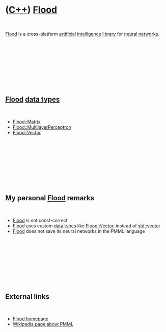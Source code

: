 



 

 

 

 

 

([C++](Cpp.htm)) [Flood](CppFlood.htm)
======================================

 

[Flood](CppFlood.htm) is a cross-platform [artificial
intelligence](CppArtificialIntelligence.htm) [library](CppLibrary.htm)
for [neural networks](CppNeuralNet.htm).

 

 

 

 

 

[Flood](CppFlood.htm) [data types](CppDataType.htm)
---------------------------------------------------

 

-   [Flood::Matrix](CppFloodMatrix.htm)
-   [Flood::MultilayerPerceptron](CppFloodMultilayerPerceptron.htm)
-   [Flood::Vector](CppFloodVector.htm)

 

 

 

 

 

My personal [Flood](CppFlood.htm) remarks
-----------------------------------------

 

-   [Flood](CppFlood.htm) is not const-correct
-   [Flood](CppFlood.htm) uses custom [data types](CppDataType.htm) like
    [Flood::Vector](CppFloodVector.htm), instead of
    [std::vector](CppVector.htm)
-   [Flood](CppFlood.htm) does not save its neural networks in the PMML
    language

 

 

 

 

 

External links
--------------

 

-   [Flood homepage](http://www.cimne.com/flood)
-   [Wikipedia page about
    PMML](http://en.wikipedia.org/wiki/Predictive_Model_Markup_Language)

 

 

 

 

 





 



